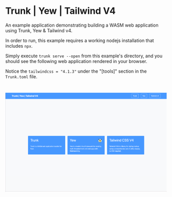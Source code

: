 Trunk | Yew | Tailwind V4
======================
An example application demonstrating building a WASM web application using Trunk, Yew & Tailwind v4.

In order to run, this example requires a working nodejs installation that includes `npx`.

Simply execute `trunk serve --open` from this example's directory, and you should see the following web application rendered in your browser.

Notice the `tailwindcss = "4.1.3"` under the "[tools]" section in the `Trunk.toml` file.

<img style="margin-top:2em;" src="example-yew-tailwindcss.png"/>
